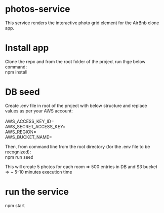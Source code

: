 # photos-service

This service renders the interactive photo grid element for the AirBnb clone app.<br>

# Install app
Clone the repo and from the root folder of the project run thge below command:<br>
npm install<br>

# DB seed
Create .env file in root of the project with below structure and replace values as per your AWS account:<br>
<br>
AWS_ACCESS_KEY_ID=<placeholder><br>
AWS_SECRET_ACCESS_KEY=<placeholder><br>
AWS_REGION=<placeholder><br>
AWS_BUCKET_NAME=<placeholder><br>

Then, from command line from the root directory (for the .env file to be recognized):<br>
npm run seed<br>

This will create 5 photos for each room => 500 entries in DB and S3 bucket => ~ 5-10 minutes execution time<br>

# run the service
npm start<br>